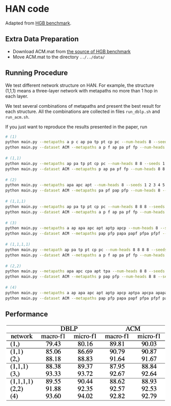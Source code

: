 # HAN code

Adapted from [HGB benchmark](https://github.com/THUDM/HGB/tree/master/NC/HAN).

## Extra Data Preparation

* Download ACM.mat from [the source of HGB benchmark](https://cloud.tsinghua.edu.cn/d/0e784c52a6084b59bdee/files/?p=%2FDGL%E4%BB%A3%E7%A0%81%E7%89%88%E6%9C%AC%2FACM.mat)
* Move ACM.mat to the directory `../../data/`

## Running Procedure

We test different network structure on HAN. For example, the structure (1,1,1) means a three-layer network with metapaths no more than 1 hop in each layer.

We test several combinations of metapaths and present the best result for each structure. All the combinations are collected in files `run_dblp.sh` and `run_acm.sh`.

If you just want to reproduce the results presented in the paper, run

```bash
# (1)
python main.py --metapaths a p c ap pa tp pt cp pc --num-heads 8 --seeds 1 2 3 4 5 > 1__01.txt &!
python main.py --dataset ACM --metapaths a p f ap pa pf fp --num-heads 8 --seeds 1 2 3 4 5 > ACM_1__01.txt &!

# (1,1)
python main.py --metapaths ap pa tp pt cp pc --num-heads 8 8 --seeds 1 2 3 4 5 > 1_1__1.txt &!
python main.py --dataset ACM --metapaths p ap pa pf fp --num-heads 8 8 --seeds 1 2 3 4 5 > ACM_1_1__t1.txt &!

# (2)
python main.py --metapaths apa apc apt --num-heads 8 --seeds 1 2 3 4 5 > 2__2.txt &!
python main.py --dataset ACM --metapaths pa pf pap pfp --num-heads 8 --seeds 1 2 3 4 5 > ACM_2__12.txt &!

# (1,1,1)
python main.py --metapaths ap pa tp pt cp pc --num-heads 8 8 8 --seeds 1 2 3 4 5 > 1_1_1__1.txt &!
python main.py --dataset ACM --metapaths a p f ap pa pf fp --num-heads 8 8 8 --seeds 1 2 3 4 5 > ACM_1_1_1__01.txt &!

# (3)
python main.py --metapaths a ap apa apc apt aptp apcp --num-heads 8 --seeds 1 2 3 4 5 > 3__0123.txt &!
python main.py --dataset ACM --metapaths pap pfp papa papf pfpa pfpf --num-heads 8 --seeds 1 2 3 4 5 > ACM_3__23.txt &!

# (1,1,1,1)
python main.py --metapath ap pa tp pt cp pc --num-heads 8 8 8 8 --seeds 1 2 3 4 5 > 1_1_1_1__1.txt &!
python main.py --dataset ACM --metapaths a p f ap pa pf fp --num-heads 8 8 8 8 --seeds 1 2 3 4 5 > ACM_1_1_1_1__01.txt &!

# (2,2)
python main.py --metapaths apa apc cpa apt tpa --num-heads 8 8 --seeds 1 2 3 4 5 > 2_2__2.txt &!
python main.py --dataset ACM --metapaths p pap pfp --num-heads 8 8 --seeds 1 2 3 4 5 > ACM_2_2__02.txt &!

# (4)
python main.py --metapaths a ap apa apc apt aptp apcp aptpa apcpa apapa --num-heads 8 --seeds 1 2 3 4 5 > 4__01234.txt &!
python main.py --dataset ACM --metapaths pap pfp papa papf pfpa pfpf papap papfp pfpap pfpfp --num-heads 8 --seeds 1 2 3 4 5 > ACM_4__234.txt &!
```

## Performance

![image-han_structure](./image-han_structure.png)
